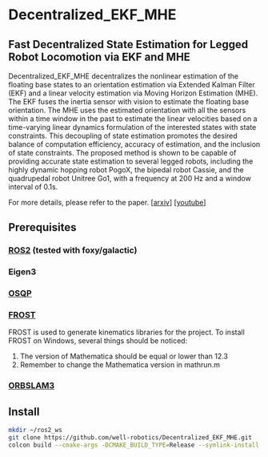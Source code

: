 # Decentralized_EKF_MHE
## Fast Decentralized State Estimation for Legged Robot Locomotion via EKF and MHE

Decentralized_EKF_MHE decentralizes the nonlinear estimation of the floating base states to an orientation estimation via Extended Kalman Filter (EKF) and a linear velocity estimation via Moving Horizon Estimation (MHE). The EKF fuses the inertia sensor with vision to estimate the floating base orientation. The MHE uses the estimated orientation with all the sensors within a time window in the past to estimate the linear velocities based on a time-varying linear dynamics formulation of the interested states with state constraints. This decoupling of state estimation promotes the desired balance of computation efficiency, accuracy of estimation, and the inclusion of state constraints. The proposed method is shown to be capable of providing accurate state estimation to several legged robots, including the highly dynamic hopping robot PogoX, the bipedal robot Cassie, and the quadrupedal robot Unitree Go1, with a frequency at 200 Hz and a window interval of 0.1s.

For more details, please refer to the paper. [[arxiv](http://www.arxiv.org/abs/2405.20567)] [[youtube](https://www.youtube.com/watch?v=k3bBO87UIlk)]

## Prerequisites

### [ROS2](https://docs.ros.org/en/galactic/index.html) (tested with foxy/galactic)

### Eigen3

### [OSQP](https://osqp.org/docs/get_started/)

### [FROST](https://ayonga.github.io/frost-dev/pages/installation.html)
FROST is used to generate kinematics libraries for the project. To install FROST on Windows, several things should be noticed: 
1. The version of Mathematica should be equal or lower than 12.3
2. Remember to change the Mathematica version in mathrun.m

### [ORBSLAM3](https://github.com/UZ-SLAMLab/ORB_SLAM3)

## Install
```bash
mkdir ~/ros2_ws
git clone https://github.com/well-robotics/Decentralized_EKF_MHE.git
colcon build --cmake-args -DCMAKE_BUILD_TYPE=Release --symlink-install
```

